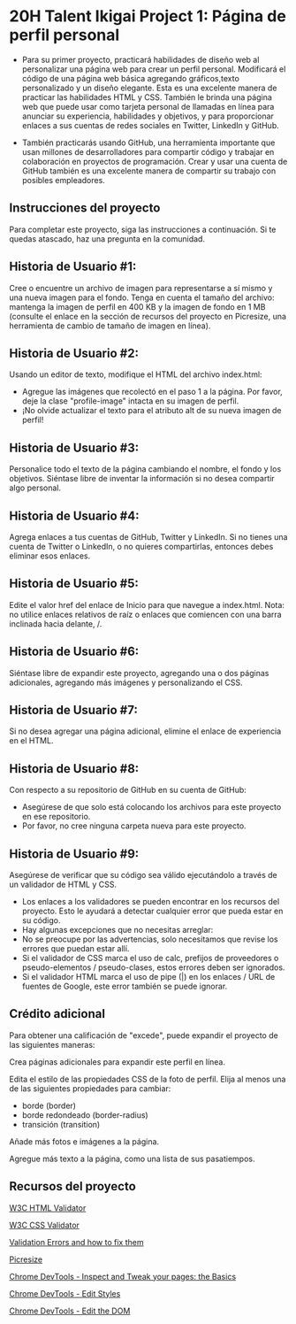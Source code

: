 # 20H Talent Ikigai Project 1: Página de perfil personal

- Para su primer proyecto, practicará habilidades de diseño web al personalizar una página web para crear un perfil personal. Modificará el código de una página web básica agregando gráficos,texto personalizado y un diseño elegante. Esta es una excelente manera de practicar las habilidades HTML y CSS. También le brinda una página web que puede usar como tarjeta personal de llamadas en línea para anunciar su experiencia, habilidades y objetivos, y para proporcionar enlaces a sus cuentas de redes sociales en Twitter, LinkedIn y GitHub.

- También practicarás usando GitHub, una herramienta importante que usan millones de desarrolladores para compartir código y trabajar en colaboración en proyectos de programación. Crear y usar una cuenta de GitHub también es una excelente manera de compartir su trabajo con posibles empleadores.

## Instrucciones del proyecto
Para completar este proyecto, siga las instrucciones a continuación. Si te quedas atascado, haz una pregunta en la comunidad.

## Historia de Usuario #1:
Cree o encuentre un archivo de imagen para representarse a sí mismo y una nueva imagen para el fondo. Tenga en cuenta el tamaño del archivo: mantenga la imagen de perfil en 400 KB y la imagen de fondo en 1 MB (consulte el enlace en la sección de recursos del proyecto en Picresize, una herramienta de cambio de tamaño de imagen en línea).

## Historia de Usuario #2:
Usando un editor de texto, modifique el HTML del archivo index.html:
- Agregue las imágenes que recolectó en el paso 1 a la página. Por favor, deje la clase "profile-image" intacta en su imagen de perfil.
- ¡No olvide actualizar el texto para el atributo alt de su nueva imagen de perfil!

## Historia de Usuario #3:
Personalice todo el texto de la página cambiando el nombre, el fondo y los objetivos. Siéntase libre de inventar la información si no desea compartir algo personal.

## Historia de Usuario #4:
Agrega enlaces a tus cuentas de GitHub, Twitter y LinkedIn. Si no tienes una cuenta de Twitter o LinkedIn, o no quieres compartirlas, entonces debes eliminar esos enlaces.

## Historia de Usuario #5:
Edite el valor href del enlace de Inicio para que navegue a index.html. Nota: no utilice enlaces relativos de raíz o enlaces que comiencen con una barra inclinada hacia delante, /.

## Historia de Usuario #6:
Siéntase libre de expandir este proyecto, agregando una o dos páginas adicionales, agregando más imágenes y personalizando el CSS.

## Historia de Usuario #7:
Si no desea agregar una página adicional, elimine el enlace de experiencia en el HTML.

## Historia de Usuario #8:
Con respecto a su repositorio de GitHub en su cuenta de GitHub:
- Asegúrese de que solo está colocando los archivos para este proyecto en ese repositorio.
- Por favor, no cree ninguna carpeta nueva para este proyecto.

## Historia de Usuario #9:
Asegúrese de verificar que su código sea válido ejecutándolo a través de un validador de HTML y CSS.
- Los enlaces a los validadores se pueden encontrar en los recursos del proyecto. Esto le ayudará a detectar cualquier error que pueda estar en su código.
- Hay algunas excepciones que no necesitas arreglar:
- No se preocupe por las advertencias, solo necesitamos que revise los errores que puedan estar allí.
- Si el validador de CSS marca el uso de calc, prefijos de proveedores o pseudo-elementos / pseudo-clases, estos errores deben ser ignorados.
- Si el validador HTML marca el uso de pipe (|) en los enlaces / URL de fuentes de Google, este error también se puede ignorar.

## Crédito adicional

Para obtener una calificación de "excede", puede expandir el proyecto de las siguientes maneras:

Crea páginas adicionales para expandir este perfil en línea.

Edita el estilo de las propiedades CSS de la foto de perfil. Elija al menos una de las siguientes propiedades para cambiar:
- borde (border)
- borde redondeado (border-radius)
- transición (transition)

Añade más fotos e imágenes a la página.

Agregue más texto a la página, como una lista de sus pasatiempos.

## Recursos del proyecto

[W3C HTML Validator](https://validator.w3.org/#validate_by_input)

[W3C CSS Validator](https://jigsaw.w3.org/css-validator/#validate_by_input)

[Validation Errors and how to fix them](http://line25.com/articles/10-common-validation-errors-and-how-to-fix-them)

[Picresize](http://picresize.com/)

[Chrome DevTools - Inspect and Tweak your pages: the Basics](https://developers.google.com/web/tools/chrome-devtools/iterate/inspect-styles/basics?hl=en)

[Chrome DevTools - Edit Styles](https://developers.google.com/web/tools/chrome-devtools/iterate/inspect-styles/edit-styles)

[Chrome DevTools - Edit the DOM](https://developers.google.com/web/tools/chrome-devtools/iterate/inspect-styles/edit-dom)